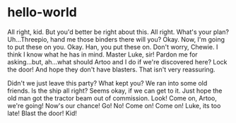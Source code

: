 # hello-world

All right, kid. But you'd better be right about this. All right. What's your plan? Uh...Threepio, hand me those binders there will you? Okay. Now, I'm going to put these on you. Okay. Han, you put these on. Don't worry, Chewie. I think I know what he has in mind. Master Luke, sir! Pardon me for asking...but, ah...what should Artoo and I do if we're discovered here? Lock the door! And hope they don't have blasters. That isn't very reassuring.

Didn't we just leave this party? What kept you? We ran into some old friends. Is the ship all right? Seems okay, if we can get to it. Just hope the old man got the tractor beam out of commission. Look! Come on, Artoo, we're going! Now's our chance! Go! No! Come on! Come on! Luke, its too late! Blast the door! Kid!

